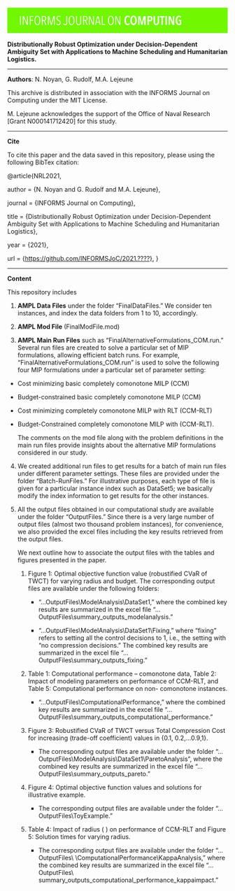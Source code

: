 ![](IJoC-image.jpg)
 
**Distributionally Robust Optimization under Decision-Dependent Ambiguity Set with Applications to Machine Scheduling and Humanitarian Logistics.**

<!-- blank line --> 
---- 
<!-- blank line --> 


**Authors**: N. Noyan, G. Rudolf, M.A. Lejeune 

This archive is distributed in association with the INFORMS Journal on Computing under the MIT License.

M. Lejeune acknowledges the support of the Office of Naval Research [Grant N000141712420] for this study.

<!-- blank line --> 
---- 
<!-- blank line --> 

**Cite**

To cite this paper and the data saved in this repository, please  using the following BibTex citation: 

@article{NRL2021,
 
 author =        {N. Noyan and G. Rudolf and M.A. Lejeune},

 journal =     {INFORMS Journal on Computing},

 title =         {Distributionally Robust Optimization under Decision-Dependent Ambiguity Set with Applications to Machine Scheduling and Humanitarian Logistics},
 
  year =          {2021},

  url =           {https://github.com/INFORMSJoC/2021.????},
}  

<!-- blank line --> 
---- 
<!-- blank line --> 


**Content**

This repository includes
1.   **AMPL Data Files** under the folder “FinalDataFiles.” We consider ten instances, and index the data folders from 1 to 10, accordingly. 


2.	**AMPL Mod File** (FinalModFile.mod)

3.	**AMPL Main Run Files** 
such as “FinalAlternativeFormulations_COM.run.”
Several run files are created to solve a particular set of MIP formulations, allowing efficient batch runs. For example, “FinalAlternativeFormulations_COM.run” is used to solve the following four MIP formulations under a particular set of parameter setting: 

- Cost minimizing basic completely comonotone MILP (CCM)

- Budget-constrained basic completely comonotone MILP (CCM)

- Cost minimizing completely comonotone MILP with RLT (CCM-RLT)

- Budget-Constrained completely comonotone MILP with (CCM-RLT). 

  The comments on the mod file along with the problem definitions in the main run files provide insights about the alternative MIP formulations considered in our study.

4.	We created additional run files to get results for a batch of main run files under different parameter settings. These files are provided under the folder “Batch-RunFiles.” For illustrative purposes, each type of file is given for a particular instance index such as DataSet5; we basically modify the index information to get results for the other instances.

5.	All the output files obtained in our computational study are available under the folder “OutputFiles.” Since there is a very large number of output files (almost two thousand problem instances), for convenience, we also provided the excel files including the key results retrieved from the output files. 

	We next outline how to associate the output files with the tables and figures presented in the paper.
 	1.  Figure 1: Optimal objective function value (robustified CVaR of TWCT) for varying radius and budget.
	The corresponding output files are available under the following folders: 

		- “…OutputFiles\ModelAnalysis\DataSet1,” where the combined key results are summarized in the excel file “…OutputFiles\summary_outputs_modelanalysis.” 

		- “…OutputFiles\ModelAnalysis\DataSet1\Fixing,” where “fixing” refers to setting all the control decisions to 1, i.e., the setting with “no compression decisions.” 			The combined key results are summarized in the excel file “…OutputFiles\summary_outputs_fixing.”

	2.  Table 1: Computational performance – comonotone data, Table 2: Impact of modeling parameters on performance of CCM-RLT, and Table 5: Computational performance on non-	  comonotone instances.

		- “…OutputFiles\ComputationalPerformance,” where the combined key results are summarized in the excel file “…OutputFiles\summary_outputs_computational_performance.”

	3.  Figure 3: Robustified CVaR of TWCT versus Total Compression Cost for increasing   (trade-off coefficient) values in {0.1, 0.2,…0.9,1}.

		- The corresponding output files are available under the folder “…OutputFiles\ModelAnalysis\DataSet1\ParetoAnalysis”, where the combined key results are summarized in 	                 the excel file “…OutputFiles\summary_outputs_pareto.”

	4.  Figure 4: Optimal objective function values and solutions for illustrative example.

		- The corresponding output files are available under the folder “…OutputFiles\ToyExample.”

	5.  Table 4: Impact of radius ( ) on performance of CCM-RLT and Figure 5: Solution times for varying radius.

		- The corresponding output files are available under the folder “…OutputFiles\ \ComputationalPerformance\KappaAnalysis,” where the combined key results are summarized 	                 in the excel file “…OutputFiles\ summary_outputs_computational_performance_kappaimpact.”



